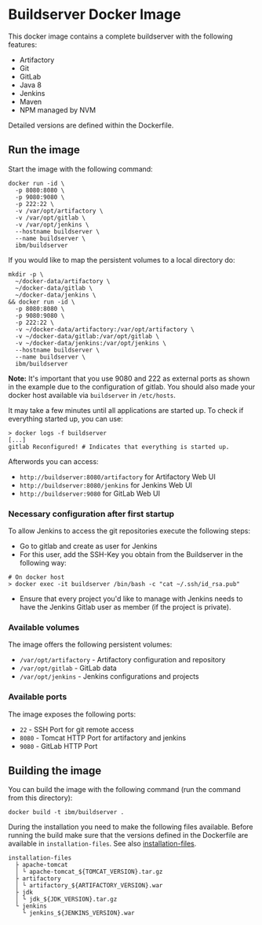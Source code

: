 # Buildserver Docker Image

This docker image contains a complete buildserver with the following features:

* Artifactory
* Git
* GitLab
* Java 8
* Jenkins
* Maven
* NPM managed by NVM

Detailed versions are defined within the Dockerfile.

## Run the image

Start the image with the following command:

```
docker run -id \
  -p 8080:8080 \
  -p 9080:9080 \
  -p 222:22 \
  -v /var/opt/artifactory \
  -v /var/opt/gitlab \
  -v /var/opt/jenkins \
  --hostname buildserver \
  --name buildserver \
  ibm/buildserver
```

If you would like to map the persistent volumes to a local directory do:

```
mkdir -p \
  ~/docker-data/artifactory \
  ~/docker-data/gitlab \
  ~/docker-data/jenkins \
&& docker run -id \
  -p 8080:8080 \
  -p 9080:9080 \
  -p 222:22 \
  -v ~/docker-data/artifactory:/var/opt/artifactory \
  -v ~/docker-data/gitlab:/var/opt/gitlab \
  -v ~/docker-data/jenkins:/var/opt/jenkins \
  --hostname buildserver \
  --name buildserver \
  ibm/buildserver
```

**Note:** It's important that you use 9080 and 222 as external ports as shown in the example due to the configuration of gitlab. You should also made your docker host available via `buildserver` in `/etc/hosts`.

It may take a few minutes until all applications are started up. To check if everything started up, you can use:

```
> docker logs -f buildserver
[...]
gitlab Reconfigured! # Indicates that everything is started up.
```

Afterwords you can access:

* `http://buildserver:8080/artifactory` for Artifactory Web UI
* `http://buildserver:8080/jenkins` for Jenkins Web UI
* `http://buildserver:9080` for GitLab Web UI

### Necessary configuration after first startup

To allow Jenkins to access the git repositories execute the following steps:

* Go to gitlab and create as user for Jenkins
* For this user, add the SSH-Key you obtain from the Buildserver in the following way:

```
# On docker host
> docker exec -it buildserver /bin/bash -c "cat ~/.ssh/id_rsa.pub"
```

* Ensure that every project you'd like to manage with Jenkins needs to have the Jenkins Gitlab user as member (if the project is private).

### Available volumes

The image offers the following persistent volumes:

* `/var/opt/artifactory` - Artifactory configuration and repository
* `/var/opt/gitlab` - GitLab data
* `/var/opt/jenkins` - Jenkins configurations and projects

### Available ports

The image exposes the following ports:

* `22` - SSH Port for git remote access
* `8080` - Tomcat HTTP Port for artifactory and jenkins
* `9080` - GitLab HTTP Port

## Building the image

You can build the image with the following command (run the command from this directory):

```
docker build -t ibm/buildserver .
```

During the installation you need to make the following files available. Before running the build make sure that the versions defined in the Dockerfile are available in `installation-files`. See also [installation-files](../installation-files).

```
installation-files
  ├ apache-tomcat
  │ └ apache-tomcat_${TOMCAT_VERSION}.tar.gz
  ├ artifactory
  │ └ artifactory_${ARTIFACTORY_VERSION}.war
  ├ jdk
  │ └ jdk_${JDK_VERSION}.tar.gz
  └ jenkins
    └ jenkins_${JENKINS_VERSION}.war
```

